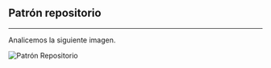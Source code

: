 ## Patrón repositorio
---------------------

Analicemos la siguiente imagen.

![Patrón Repositorio](/slides-escalabilidad/images/repo-pattern.png)
